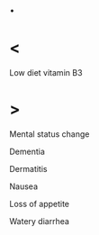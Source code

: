 # .

# <

Low diet vitamin B3

# >

Mental status change

Dementia

Dermatitis

Nausea

Loss of appetite

Watery diarrhea
